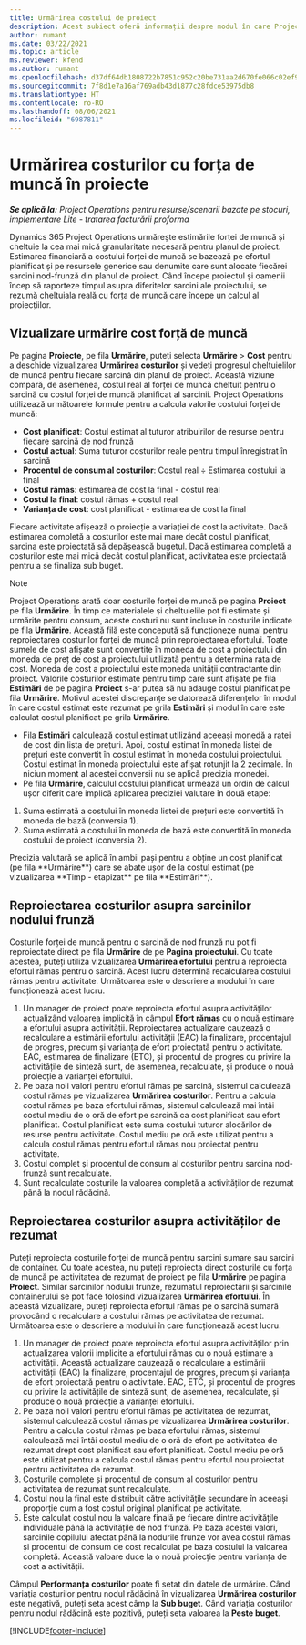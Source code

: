```yaml
---
title: Urmărirea costului de proiect
description: Acest subiect oferă informații despre modul în care Project Operations urmărește progresul în raport cu costul forței de muncă și cheltuielile pentru un proiect.
author: rumant
ms.date: 03/22/2021
ms.topic: article
ms.reviewer: kfend
ms.author: rumant
ms.openlocfilehash: d37df64db1808722b7851c952c20be731aa2d670fe066c02ef90386712487407
ms.sourcegitcommit: 7f8d1e7a16af769adb43d1877c28fdce53975db8
ms.translationtype: HT
ms.contentlocale: ro-RO
ms.lasthandoff: 08/06/2021
ms.locfileid: "6987811"
---
```

# <a name="labor-cost-tracking-on-projects"></a>Urmărirea costurilor cu forța de muncă în proiecte

_**Se aplică la:** Project Operations pentru resurse/scenarii bazate pe stocuri, implementare Lite - tratarea facturării proforma_

Dynamics 365 Project Operations urmărește estimările forței de muncă și cheltuie la cea mai mică granularitate necesară pentru planul de proiect. Estimarea financiară a costului forței de muncă se bazează pe efortul planificat și pe resursele generice sau denumite care sunt alocate fiecărei sarcini nod-frunză din planul de proiect. Când începe proiectul și oamenii încep să raporteze timpul asupra diferitelor sarcini ale proiectului, se rezumă cheltuiala reală cu forța de muncă care începe un calcul al proiecțiilor.

## <a name="labor-cost-tracking-view"></a>Vizualizare urmărire cost forță de muncă

Pe pagina **Proiecte**, pe fila **Urmărire**, puteți selecta **Urmărire** > **Cost** pentru a deschide vizualizarea **Urmărirea costurilor** și vedeți progresul cheltuielilor de muncă pentru fiecare sarcină din planul de proiect. Această viziune compară, de asemenea, costul real al forței de muncă cheltuit pentru o sarcină cu costul forței de muncă planificat al sarcinii. Project Operations utilizează următoarele formule pentru a calcula valorile costului forței de muncă:

- **Cost planificat**: Costul estimat al tuturor atribuirilor de resurse pentru fiecare sarcină de nod frunză
- **Costul actual**: Suma tuturor costurilor reale pentru timpul înregistrat în sarcină
- **Procentul de consum al costurilor**: Costul real ÷ Estimarea costului la final
- **Costul rămas**: estimarea de cost la final - costul real
- **Costul la final**: costul rămas + costul real
- **Varianța de cost**: cost planificat - estimarea de cost la final

Fiecare activitate afișează o proiecție a variației de cost la activitate. Dacă estimarea completă a costurilor este mai mare decât costul planificat, sarcina este proiectată să depășească bugetul. Dacă estimarea completă a costurilor este mai mică decât costul planificat, activitatea este proiectată pentru a se finaliza sub buget.

>[!NOTE]
> Project Operations arată doar costurile forței de muncă pe pagina **Proiect** pe fila **Urmărire**. În timp ce materialele și cheltuielile pot fi estimate și urmărite pentru consum, aceste costuri nu sunt incluse în costurile indicate pe fila **Urmărire**. Această filă este concepută să funcționeze numai pentru reproiectarea costurilor forței de muncă prin reproiectarea efortului.
Toate sumele de cost afișate sunt convertite în moneda de cost a proiectului din moneda de preț de cost a proiectului utilizată pentru a determina rata de cost. Moneda de cost a proiectului este moneda unității contractante din proiect. Valorile costurilor estimate pentru timp care sunt afișate pe fila **Estimări** de pe pagina **Proiect** s-ar putea să nu adauge costul planificat pe fila **Urmărire**. Motivul acestei discrepanțe se datorează diferențelor în modul în care costul estimat este rezumat pe grila **Estimări** și modul în care este calculat costul planificat pe grila **Urmărire**. 
>
> - Fila **Estimări** calculează costul estimat utilizând aceeași monedă a ratei de cost din lista de prețuri. Apoi, costul estimat în moneda listei de prețuri este convertit în costul estimat în moneda costului proiectului. Costul estimat în moneda proiectului este afișat rotunjit la 2 zecimale. În niciun moment al acestei conversii nu se aplică precizia monedei. 
> - Pe fila **Urmărire**, calculul costului planificat urmează un ordin de calcul ușor diferit care implică aplicarea preciziei valutare în două etape: 
   ><ol>
   ><li>Suma estimată a costului în moneda listei de prețuri este convertită în moneda de bază (conversia 1).</li>
   ><li>Suma estimată a costului în moneda de bază este convertită în moneda costului de proiect (conversia 2). </li>
   ></ol>
   >Precizia valutară se aplică în ambii pași pentru a obține un cost planificat (pe fila **Urmărire**) care se abate ușor de la costul estimat (pe vizualizarea **Timp - etapizat** pe fila **Estimări**). 
   
## <a name="reprojecting-costs-on-leaf-node-tasks"></a>Reproiectarea costurilor asupra sarcinilor nodului frunză

Costurile forței de muncă pentru o sarcină de nod frunză nu pot fi reproiectate direct pe fila **Urmărire** de pe **Pagina proiectului**. Cu toate acestea, puteți utiliza vizualizarea **Urmărirea efortului** pentru a reproiecta efortul rămas pentru o sarcină. Acest lucru determină recalcularea costului rămas pentru activitate. Următoarea este o descriere a modului în care funcționează acest lucru.

1. Un manager de proiect poate reproiecta efortul asupra activităților actualizând valoarea implicită în câmpul **Efort rămas** cu o nouă estimare a efortului asupra activității. Reproiectarea actualizare cauzează o recalculare a estimării efortului activității (EAC) la finalizare, procentajul de progres, precum și varianța de efort proiectată pentru o activitate. EAC, estimarea de finalizare (ETC), și procentul de progres cu privire la activitățile de sinteză sunt, de asemenea, recalculate, și produce o nouă proiecție a varianței efortului.
2. Pe baza noii valori pentru efortul rămas pe sarcină, sistemul calculează costul rămas pe vizualizarea **Urmărirea costurilor**. Pentru a calcula costul rămas pe baza efortului rămas, sistemul calculează mai întâi costul mediu de o oră de efort pe sarcină ca cost planificat sau efort planificat. Costul planificat este suma costului tuturor alocărilor de resurse pentru activitate. Costul mediu pe oră este utilizat pentru a calcula costul rămas pentru efortul rămas nou proiectat pentru activitate.
3. Costul complet și procentul de consum al costurilor pentru sarcina nod-frunză sunt recalculate.
4. Sunt recalculate costurile la valoarea completă a activităților de rezumat până la nodul rădăcină.

## <a name="reprojecting-costs-on-summary-tasks"></a>Reproiectarea costurilor asupra activităților de rezumat

Puteți reproiecta costurile forței de muncă pentru sarcini sumare sau sarcini de container. Cu toate acestea, nu puteți reproiecta direct costurile cu forța de muncă pe activitatea de rezumat de proiect pe fila **Urmărire** pe pagina **Proiect**. Similar sarcinilor nodului frunze, rezumatul reproiectării și sarcinile containerului se pot face folosind vizualizarea **Urmărirea efortului**. În această vizualizare, puteți reproiecta efortul rămas pe o sarcină sumară provocând o recalculare a costului rămas pe activitatea de rezumat. Următoarea este o descriere a modului în care funcționează acest lucru.

1. Un manager de proiect poate reproiecta efortul asupra activităților prin actualizarea valorii implicite a efortului rămas cu o nouă estimare a activității. Această actualizare cauzează o recalculare a estimării activității (EAC) la finalizare, procentajul de progres, precum și varianța de efort proiectată pentru o activitate. EAC, ETC, și procentul de progres cu privire la activitățile de sinteză sunt, de asemenea, recalculate, și produce o nouă proiecție a varianței efortului.
2. Pe baza noii valori pentru efortul rămas pe activitatea de rezumat, sistemul calculează costul rămas pe vizualizarea **Urmărirea costurilor**. Pentru a calcula costul rămas pe baza efortului rămas, sistemul calculează mai întâi costul mediu de o oră de efort pe activitatea de rezumat drept cost planificat sau efort planificat. Costul mediu pe oră este utilizat pentru a calcula costul rămas pentru efortul nou proiectat pentru activitatea de rezumat.
3. Costurile complete și procentul de consum al costurilor pentru activitatea de rezumat sunt recalculate.
4. Costul nou la final este distribuit către activitățile secundare în aceeași proporție cum a fost costul original planificat pe activitate.
5. Este calculat costul nou la valoare finală pe fiecare dintre activitățile individuale până la activitățile de nod frunză. Pe baza acestei valori, sarcinile copilului afectat până la nodurile frunze vor avea costul rămas și procentul de consum de cost recalculat pe baza costului la valoarea completă. Această valoare duce la o nouă proiecție pentru varianța de cost a activității. 


Câmpul **Performanța costurilor** poate fi setat din datele de urmărire. Când variația costurilor pentru nodul rădăcină în vizualizarea **Urmărirea costurilor** este negativă, puteți seta acest câmp la **Sub buget**. Când variația costurilor pentru nodul rădăcină este pozitivă, puteți seta valoarea la **Peste buget**.


[!INCLUDE[footer-include](../includes/footer-banner.md)]
